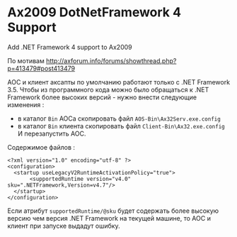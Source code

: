 # Ax2009 DotNetFramework 4 Support
Add .NET Framework 4 support to Ax2009

По мотивам http://axforum.info/forums/showthread.php?p=413479#post413479

АОС и клиент аксапты по умолчанию работают только с .NET Framework 3.5.
Чтобы из программного кода можно было обращаться к .NET Framework более высоких версий - нужно внести следующие изменения :
- в каталог `Bin` АОСа скопировать файл `AOS-Bin\Ax32Serv.exe.config`
- в каталог `Bin` клиента скопировать файл `Client-Bin\Ax32.exe.config`
И перезапустить АОС.

Содержимое файлов :
```
<?xml version="1.0" encoding="utf-8" ?>
<configuration>
  <startup useLegacyV2RuntimeActivationPolicy="true">
       <supportedRuntime version="v4.0" sku=".NETFramework,Version=v4.7"/>
  </startup>
</configuration>
```

Если атрибут `supportedRuntime/@sku` будет содержать более высокую версию чем версия .NET Framework на текущей машине, то АОС и клиент при запуске выдадут ошибку.

